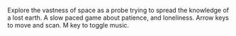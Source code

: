 Explore the vastness of space as a probe trying to spread the knowledge of a lost earth. A slow paced game about patience, and loneliness. Arrow keys to move and scan. M key to toggle music.